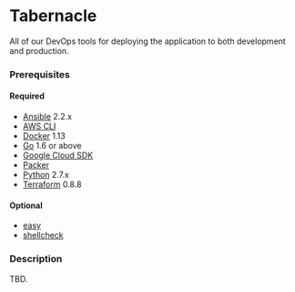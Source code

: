 # Tabernacle

All of our DevOps tools for deploying the application to both development and production.

### Prerequisites

#### Required

- [Ansible](https://ansible.com) 2.2.x
- [AWS CLI](https://aws.amazon.com/cli)
- [Docker](https://docker.com) 1.13
- [Go](https://golang.org) 1.6 or above
- [Google Cloud SDK](https://cloud.google.com/sdk/gcloud)
- [Packer](https://packer.io)
- [Python](https://www.python.org) 2.7.x
- [Terraform](https://terraform.io) 0.8.8

#### Optional

- [easy](https://github.com/kpashka/easy)
- [shellcheck](https://www.shellcheck.net)

### Description

TBD.
